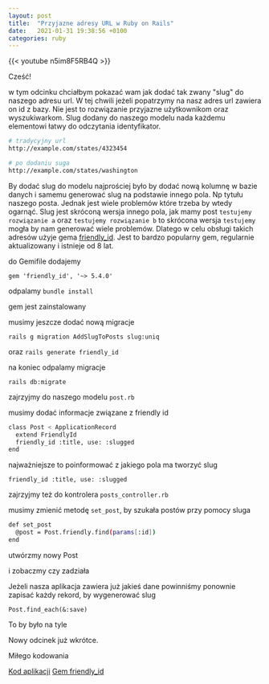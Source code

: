 ```yaml
---
layout: post
title:  "Przyjazne adresy URL w Ruby on Rails"
date:   2021-01-31 19:38:56 +0100
categories: ruby
---
```

{{< youtube n5im8F5RB4Q >}}

Cześć!

w tym odcinku chciałbym pokazać wam jak dodać tak zwany "slug" do naszego adresu url. W tej chwili jeżeli popatrzymy na nasz adres url zawiera on id z bazy. Nie jest to rozwiązanie przyjazne użytkownikom oraz wyszukiwarkom. Slug dodany do naszego modelu nada każdemu elementowi łatwy do odczytania identyfikator.

```bash
# tradycyjny url
http://example.com/states/4323454

# po dodaniu suga
http://example.com/states/washington
```
<!--more-->

By dodać slug do modelu najprościej było by dodać nową kolumnę w bazie danych i samemu generować slug na podstawie innego pola. Np tytułu naszego posta. Jednak jest wiele problemów które trzeba by wtedy ogarnąć. Slug jest skróconą wersja innego pola, jak mamy post `testujemy rozwiązanie a` oraz `testujemy rozwiązanie b` to skrócona wersja `testujemy` mogła by nam generować wiele problemów. Dlatego w celu obsługi takich adresów użyje gema [friendly_id](https://github.com/norman/friendly_id). Jest to bardzo popularny gem, regularnie aktualizowany i istnieje od 8 lat.

do Gemifile dodajemy

`gem 'friendly_id', '~> 5.4.0'`

odpalamy `bundle install`

gem jest zainstalowany

musimy jeszcze dodać nową migracje

`rails g migration AddSlugToPosts slug:uniq`

oraz `rails generate friendly_id`

na koniec odpalamy migracje

`rails db:migrate`

zajrzyjmy do naszego modelu `post.rb`

musimy dodać informacje związane z friendly id

```bash
class Post < ApplicationRecord
  extend FriendlyId
  friendly_id :title, use: :slugged
end
```

najważniejsze to poinformować z jakiego pola ma tworzyć slug

`friendly_id :title, use: :slugged`

zajrzyjmy też do kontrolera `posts_controller.rb`

musimy zmienić metodę `set_post`, by szukała postów przy pomocy sluga

```bash
def set_post
  @post = Post.friendly.find(params[:id])
end
```

utwórzmy nowy Post

i zobaczmy czy zadziała

Jeżeli nasza aplikacja zawiera już jakieś dane powinniśmy ponownie zapisać każdy rekord, by wygenerować slug

`Post.find_each(&:save)`

To by było na tyle

Nowy odcinek już wkrótce.

Miłego kodowania

[Kod aplikacji](https://github.com/rubypopolsku/przyjazne-adresy-url)
[Gem friendly_id](https://github.com/norman/friendly_id)
